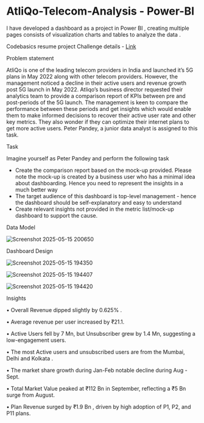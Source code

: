 # AtliQo-Telecom-Analysis - Power-BI
I have developed a dashboard as a project in Power BI , creating multiple pages consists of  visualization charts and  tables to analyze the data .

Codebasics resume project Challenge details - [Link](https://codebasics.io/event/codebasics-resume-project-challenge)

Problem statement

AtliQo is one of the leading telecom providers in India and launched it’s 5G plans in May 2022 along with other telecom providers.
However, the management noticed a decline in their active users and revenue growth post 5G launch in May 2022. Atliqo’s business director requested their analytics team to provide a comparison report of KPIs between pre and post-periods of the 5G launch. The management is keen to compare the performance between these periods and get insights which would enable them to make informed decisions to recover their active user rate and other key metrics. They also wonder if they can optimize their internet plans to get more active users.  Peter Pandey, a junior data analyst is assigned to this task.

Task

Imagine yourself as Peter Pandey and perform the following task
- Create the comparison report based on the mock-up provided. Please note the mock-up  is created by a business user who has a minimal idea about dashboarding. Hence you need to represent the insights in a much better way
- The target audience of this dashboard is top-level management - hence the dashboard should be self-explanatory and easy to understand
- Create relevant insights not provided in the metric list/mock-up dashboard to support the cause.



Data Model


![Screenshot 2025-05-15 200650](https://github.com/user-attachments/assets/69405b94-6654-4e9e-9444-a0414621a094)



Dashboard Design


![Screenshot 2025-05-15 194350](https://github.com/user-attachments/assets/44a8eb51-37af-45c1-9986-3bcf3d712931)


![Screenshot 2025-05-15 194407](https://github.com/user-attachments/assets/57210283-9d55-4d45-80d9-f3e59d5ec033)


![Screenshot 2025-05-15 194420](https://github.com/user-attachments/assets/4159560a-bcbb-41e8-a520-07c7f7e1d610)

Insights 

•	Overall Revenue dipped slightly by 0.625% . 

•	Average revenue per user increased by ₹21.1.

•	Active Users  fell by 7 Mn, but Unsubscriber  grew by 1.4 Mn, suggesting a low-engagement users.

•	The most Active users and unsubscribed users are from the Mumbai, Delhi and Kolkata .

•	The market share growth  during Jan-Feb notable decline during Aug -Sept.

•	Total Market Value peaked at ₹112 Bn in September, reflecting a ₹5 Bn surge from August.

•	Plan Revenue surged by ₹1.9 Bn , driven by high adoption of P1, P2, and P11 plans.






